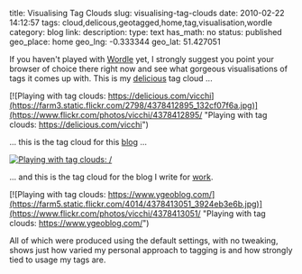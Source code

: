 title: Visualising Tag Clouds
slug: visualising-tag-clouds
date: 2010-02-22 14:12:57
tags: cloud,delicous,geotagged,home,tag,visualisation,wordle
category: blog
link: 
description: 
type: text
has_math: no
status: published
geo_place: home
geo_lng: -0.333344
geo_lat: 51.427051

If you haven't played with [Wordle](https://www.wordle.net/ "https://www.wordle.net/") yet, I strongly suggest you point your browser of choice there right now and see what gorgeous visualisations of tags it comes up with. This is my [delicious](https://www.delicious.com/vicchi "https://www.delicious.com/vicchi") tag cloud ...

[![Playing with tag clouds: https://delicious.com/vicchi](https://farm3.static.flickr.com/2798/4378412895_132cf07f6a.jpg)](https://www.flickr.com/photos/vicchi/4378412895/ "Playing with tag clouds: https://delicious.com/vicchi")

... this is the tag cloud for this [blog](/ "/") ...

[![Playing with tag clouds: /](https://farm5.static.flickr.com/4042/4379165248_0734bbb50f.jpg)](https://www.flickr.com/photos/vicchi/4379165248/ "Playing with tag clouds: /")

... and this is the tag cloud for the blog I write for [work](https://www.ygeoblog.com/ "https://www.ygeoblog.com/").

[![Playing with tag clouds: https://www.ygeoblog.com/](https://farm5.static.flickr.com/4014/4378413051_3924eb3e6b.jpg)](https://www.flickr.com/photos/vicchi/4378413051/ "Playing with tag clouds: https://www.ygeoblog.com/")

All of which were produced using the default settings, with no tweaking, shows just how varied my personal approach to tagging is and how strongly tied to usage my tags are.
